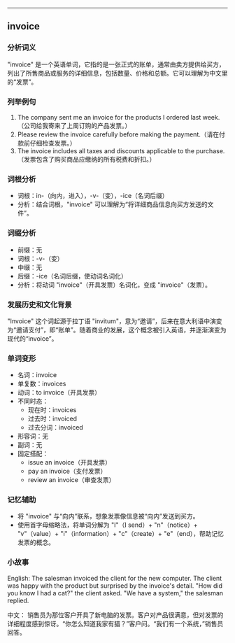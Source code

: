 
---------------
## invoice
### 分析词义
"invoice" 是一个英语单词，它指的是一张正式的账单，通常由卖方提供给买方，列出了所售商品或服务的详细信息，包括数量、价格和总额。它可以理解为中文里的“发票”。

### 列举例句
1. The company sent me an invoice for the products I ordered last week.（公司给我寄来了上周订购的产品发票。）
2. Please review the invoice carefully before making the payment.（请在付款前仔细检查发票。）
3. The invoice includes all taxes and discounts applicable to the purchase.（发票包含了购买商品应缴纳的所有税费和折扣。）

### 词根分析
- 词根：in-（向内，进入），-v-（变），-ice（名词后缀）
- 分析：结合词根，"invoice" 可以理解为“将详细商品信息向买方发送的文件”。

### 词缀分析
- 前缀：无
- 词根：-v-（变）
- 中缀：无
- 后缀：-ice（名词后缀，使动词名词化）
- 分析：将动词 "invoice"（开具发票）名词化，变成 "invoice"（发票）。

### 发展历史和文化背景
"Invoice" 这个词起源于拉丁语 "invitum"，意为“邀请”，后来在意大利语中演变为“邀请支付”，即“账单”。随着商业的发展，这个概念被引入英语，并逐渐演变为现代的“invoice”。

### 单词变形
- 名词：invoice
- 单复数：invoices
- 动词：to invoice（开具发票）
- 不同时态：
  - 现在时：invoices
  - 过去时：invoiced
  - 过去分词：invoiced
- 形容词：无
- 副词：无
- 固定搭配：
  - issue an invoice（开具发票）
  - pay an invoice（支付发票）
  - review an invoice（审查发票）

### 记忆辅助
- 将 "invoice" 与“向内”联系，想象发票像信息被“向内”发送到买方。
- 使用首字母缩略法，将单词分解为 "I"（I send）+ "n"（notice）+ "v"（value）+ "i"（information）+ "c"（create）+ "e"（end），帮助记忆发票的概念。

### 小故事
English:
The salesman invoiced the client for the new computer. The client was happy with the product but surprised by the invoice's detail. "How did you know I had a cat?" the client asked. "We have a system," the salesman replied. 

中文：
销售员为那位客户开具了新电脑的发票。客户对产品很满意，但对发票的详细程度感到惊讶。“你怎么知道我家有猫？”客户问。“我们有一个系统，”销售员回答。

